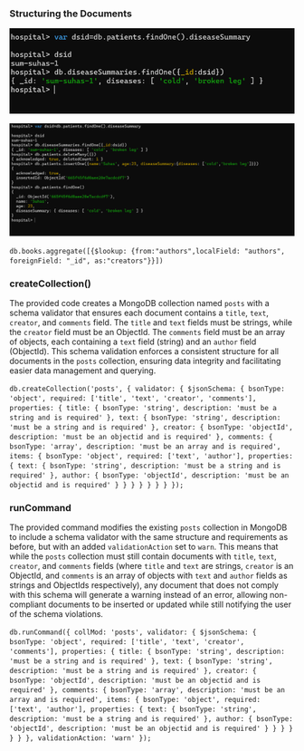### Structuring the Documents

![alt text](image.png)

![alt text](image-1.png)


`db.books.aggregate([{$lookup: {from:"authors",localField: "authors", foreignField: "_id", as:"creators"}}])`

### createCollection()
The provided code creates a MongoDB collection named `posts` with a schema validator that ensures each document contains a `title`, `text`, `creator`, and `comments` field. The `title` and `text` fields must be strings, while the `creator` field must be an ObjectId. The `comments` field must be an array of objects, each containing a `text` field (string) and an `author` field (ObjectId). This schema validation enforces a consistent structure for all documents in the `posts` collection, ensuring data integrity and facilitating easier data management and querying.

`db.createCollection('posts', {
  validator: {
    $jsonSchema: {
      bsonType: 'object',
      required: ['title', 'text', 'creator', 'comments'],
      properties: {
        title: {
          bsonType: 'string',
          description: 'must be a string and is required'
        },
        text: {
          bsonType: 'string',
          description: 'must be a string and is required'
        },
        creator: {
          bsonType: 'objectId',
          description: 'must be an objectid and is required'
        },
        comments: {
          bsonType: 'array',
          description: 'must be an array and is required',
          items: {
            bsonType: 'object',
            required: ['text', 'author'],
            properties: {
              text: {
                bsonType: 'string',
                description: 'must be a string and is required'
              },
              author: {
                bsonType: 'objectId',
                description: 'must be an objectid and is required'
              }
            }
          }
        }
      }
    }
  }
});
`



### runCommand
The provided command modifies the existing `posts` collection in MongoDB to include a schema validator with the same structure and requirements as before, but with an added `validationAction` set to `warn`. This means that while the `posts` collection must still contain documents with `title`, `text`, `creator`, and `comments` fields (where `title` and `text` are strings, `creator` is an ObjectId, and `comments` is an array of objects with `text` and `author` fields as strings and ObjectIds respectively), any document that does not comply with this schema will generate a warning instead of an error, allowing non-compliant documents to be inserted or updated while still notifying the user of the schema violations.



`db.runCommand({
  collMod: 'posts',
  validator: {
    $jsonSchema: {
      bsonType: 'object',
      required: ['title', 'text', 'creator', 'comments'],
      properties: {
        title: {
          bsonType: 'string',
          description: 'must be a string and is required'
        },
        text: {
          bsonType: 'string',
          description: 'must be a string and is required'
        },
        creator: {
          bsonType: 'objectId',
          description: 'must be an objectid and is required'
        },
        comments: {
          bsonType: 'array',
          description: 'must be an array and is required',
          items: {
            bsonType: 'object',
            required: ['text', 'author'],
            properties: {
              text: {
                bsonType: 'string',
                description: 'must be a string and is required'
              },
              author: {
                bsonType: 'objectId',
                description: 'must be an objectid and is required'
              }
            }
          }
        }
      }
    }
  },
  validationAction: 'warn'
});
`



